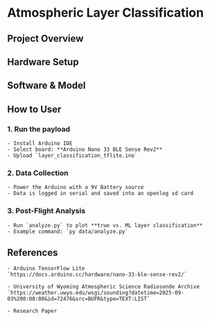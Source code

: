 # Atmospheric Layer Classification

## Project Overview

## Hardware Setup

## Software & Model

## How to User
### 1. Run the payload
    - Install Arduino IDE
    - Select board: **Arduino Nano 33 BLE Sense Rev2**
    - Upload `layer_classification_tflite.ino`

### 2. Data Collection
    - Power the Arduino with a 9V Battery source
    - Data is logged in serial and saved into an openlog sd card

### 3. Post-Flight Analysis
    - Run `analyze.py` to plot **true vs. ML layer classification**
    - Example command: `py data/analyze.py`

## References
    - Arduino TensorFlow Lite
    `https://docs.arduino.cc/hardware/nano-33-ble-sense-rev2/`

    - University of Wyoming Atmospheric Science Radiosonde Archive
    `https://weather.uwyo.edu/wsgi/sounding?datetime=2025-09-03%200:00:00&id=72476&src=BUFR&type=TEXT:LIST`

    - Research Paper
